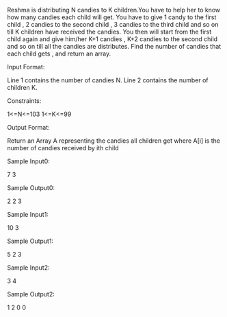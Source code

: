 Reshma is distributing N candies to K children.You have to help her to know how many candies each child will get. You have to give 1 candy to the first child , 2 candies to the second child , 3 candies to the third child and so on till K children have received the candies. You then will start from the first child again and give him/her K+1 candies , K+2 candies to the second child and so on till all the candies are distributes. Find the number of candies that each child gets , and return an array.

Input Format:

Line 1 contains the number of candies N.
Line 2 contains the number of children K.

Constraints:

1<=N<=103 
1<=K<=99

Output Format:

Return an Array A representing the candies all children get where A[i] is the number of candies received by ith child

Sample Input0:

7
3

Sample Output0:

2 2 3

Sample Input1:

10
3

Sample Output1:

5 2 3

Sample Input2:

3
4

Sample Output2:

1 2 0 0
